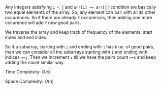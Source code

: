Any integers satisfying `i < j` and `arr[i] == arr[j]` condition are basically two equal elements of the array. So, any element can pair with all its other occurences. So if there are already `f` occurences, then adding one more occurence will add `f` new good pairs.

We traverse the array and keep track of frequency of the elements, start index and end index. 

So if a subarray, starting with `i` and ending with `j` has `k` no. of good pairs, then we can consider all the subarrays starting with `i` and ending with indices `>=j`. Then we increment `i` till we have the pairs count `>=k` and keep adding the count similar way.


Time Complexity: $O(n)$

Space Complexity: $O(n)$